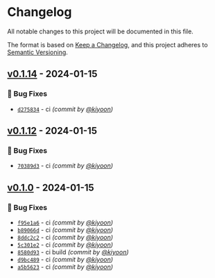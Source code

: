 # Changelog
All notable changes to this project will be documented in this file.

The format is based on [Keep a Changelog](https://keepachangelog.com/en/1.0.0/),
and this project adheres to [Semantic Versioning](https://semver.org/spec/v2.0.0.html).

## [v0.1.14] - 2024-01-15
### :bug: Bug Fixes
- [`d275834`](https://github.com/kiyoon/python-project-template-2023/commit/d2758343ed42f1d15597740207bd4be38dfa0760) - ci *(commit by [@kiyoon](https://github.com/kiyoon))*


## [v0.1.12] - 2024-01-15
### :bug: Bug Fixes
- [`70389d3`](https://github.com/kiyoon/python-project-template-2023/commit/70389d3388d442da0e66bb88b10519f4b72927d6) - ci *(commit by [@kiyoon](https://github.com/kiyoon))*


## [v0.1.0] - 2024-01-15
### :bug: Bug Fixes
- [`f95e1a6`](https://github.com/kiyoon/python-project-template-2023/commit/f95e1a6da1bf2d03b8c2ad852d9af33dfabe730e) - ci *(commit by [@kiyoon](https://github.com/kiyoon))*
- [`b89066d`](https://github.com/kiyoon/python-project-template-2023/commit/b89066d7e6d189b3acb8da879b3523a88a0e9800) - ci *(commit by [@kiyoon](https://github.com/kiyoon))*
- [`8ddc2c2`](https://github.com/kiyoon/python-project-template-2023/commit/8ddc2c2ef84ccd84c4b1eb458b5bd2c0f3b675e6) - ci *(commit by [@kiyoon](https://github.com/kiyoon))*
- [`5c301e2`](https://github.com/kiyoon/python-project-template-2023/commit/5c301e2788ab8aba89d8e78c0b5df189e6dedf2b) - ci *(commit by [@kiyoon](https://github.com/kiyoon))*
- [`8580d93`](https://github.com/kiyoon/python-project-template-2023/commit/8580d931ba85af03f44cbf4c9621e3163c24f537) - ci build *(commit by [@kiyoon](https://github.com/kiyoon))*
- [`d9bc489`](https://github.com/kiyoon/python-project-template-2023/commit/d9bc489c29792252b6f6ca7d848cd3cfb9c5f20e) - ci *(commit by [@kiyoon](https://github.com/kiyoon))*
- [`a5b5623`](https://github.com/kiyoon/python-project-template-2023/commit/a5b5623f78798caf3bb77ca72215bc7c5be8bb91) - ci *(commit by [@kiyoon](https://github.com/kiyoon))*


[v0.1.0]: https://github.com/kiyoon/python-project-template-2023/compare/v0.0.0...v0.1.0
[v0.1.12]: https://github.com/kiyoon/python-project-template-2023/compare/v0.1.11...v0.1.12
[v0.1.14]: https://github.com/kiyoon/python-project-template-2023/compare/v0.1.13...v0.1.14